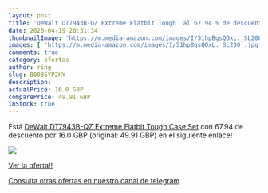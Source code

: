 ```yaml
---
layout: post
title: 'DeWalt DT7943B-QZ Extreme Flatbit Tough  al 67.94 % de descuento'
date: 2020-04-19 20:31:34
thumbnailImage: 'https://m.media-amazon.com/images/I/51hpBgsQOxL._SL200_.jpg'
images: [ 'https://m.media-amazon.com/images/I/51hpBgsQOxL._SL200_.jpg' ]
comments: true
category: ofertas
author: ring
slug: B0035YP2HY
description:
actualPrice: 16.0 GBP
comparePrice: 49.91 GBP
inStock: true
---
```


Está [DeWalt DT7943B-QZ Extreme Flatbit Tough Case Set](https://www.amazon.com/dp/B0035YP2HY/?tag=redken08-20) con 67.94 de descuento por 16.0 GBP (original: 49.91 GBP) en el siguiente enlace!

[![](https://m.media-amazon.com/images/I/51hpBgsQOxL._SL200_.jpg)](https://www.amazon.com/dp/B0035YP2HY/?tag=redken08-20)

[Ver la oferta!!](https://www.amazon.com/dp/B0035YP2HY/?tag=redken08-20)

[Consulta otras ofertas en nuestro canal de telegram](https://t.me/s/ofertas25)
